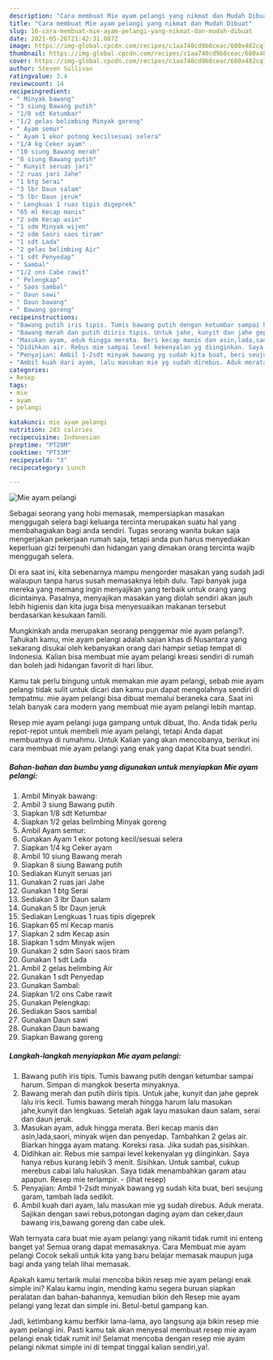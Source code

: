 ```yaml
---
description: "Cara membuat Mie ayam pelangi yang nikmat dan Mudah Dibuat"
title: "Cara membuat Mie ayam pelangi yang nikmat dan Mudah Dibuat"
slug: 16-cara-membuat-mie-ayam-pelangi-yang-nikmat-dan-mudah-dibuat
date: 2021-05-26T21:42:31.087Z
image: https://img-global.cpcdn.com/recipes/c1aa740cd9b8ceac/680x482cq70/mie-ayam-pelangi-foto-resep-utama.jpg
thumbnail: https://img-global.cpcdn.com/recipes/c1aa740cd9b8ceac/680x482cq70/mie-ayam-pelangi-foto-resep-utama.jpg
cover: https://img-global.cpcdn.com/recipes/c1aa740cd9b8ceac/680x482cq70/mie-ayam-pelangi-foto-resep-utama.jpg
author: Steven Sullivan
ratingvalue: 3.4
reviewcount: 14
recipeingredient:
- " Minyak bawang"
- "3 siung Bawang putih"
- "1/8 sdt Ketumbar"
- "1/2 gelas belimbing Minyak goreng"
- " Ayam semur"
- " Ayam 1 ekor potong kecilsesuai selera"
- "1/4 kg Ceker ayam"
- "10 siung Bawang merah"
- "8 siung Bawang putih"
- " Kunyit seruas jari"
- "2 ruas jari Jahe"
- "1 btg Serai"
- "3 lbr Daun salam"
- "5 lbr Daun jeruk"
- " Lengkuas 1 ruas tipis digeprek"
- "65 ml Kecap manis"
- "2 sdm Kecap asin"
- "1 sdm Minyak wijen"
- "2 sdm Saori saos tiram"
- "1 sdt Lada"
- "2 gelas belimbing Air"
- "1 sdt Penyedap"
- " Sambal"
- "1/2 ons Cabe rawit"
- " Pelengkap"
- " Saos sambal"
- " Daun sawi"
- " Daun bawang"
- " Bawang goreng"
recipeinstructions:
- "Bawang putih iris tipis. Tumis bawang putih dengan ketumbar sampai harum. Simpan di mangkok beserta minyaknya."
- "Bawang merah dan putih diiris tipis. Untuk jahe, kunyit dan jahe geprek lalu iris kecil. Tumis bawang merah hingga harum lalu masukan jahe,kunyit dan lengkuas. Setelah agak layu masukan daun salam, serai dan daun jeruk."
- "Masukan ayam, aduk hingga merata. Beri kecap manis dan asin,lada,saori, minyak wijen dan penyedap. Tambahkan 2 gelas air. Biarkan hingga ayam matang. Koreksi rasa. Jika sudah pas,sisihkan."
- "Didihkan air. Rebus mie sampai level kekenyalan yg diinginkan. Saya hanya rebus kurang lebih 3 menit. Sisihkan. Untuk sambal, cukup merebus cabai lalu haluskan. Saya tidak menambahkan garam atau apapun. Resep mie terlampir.           (lihat resep)"
- "Penyajian: Ambil 1-2sdt minyak bawang yg sudah kita buat, beri seujung garam, tambah lada sedikit."
- "Ambil kuah dari ayam, lalu masukan mie yg sudah direbus. Aduk merata. Sajikan dengan sawi rebus,potongan daging ayam dan ceker,daun bawang iris,bawang goreng dan cabe ulek."
categories:
- Resep
tags:
- mie
- ayam
- pelangi

katakunci: mie ayam pelangi 
nutrition: 283 calories
recipecuisine: Indonesian
preptime: "PT28M"
cooktime: "PT33M"
recipeyield: "3"
recipecategory: Lunch

---
```



![Mie ayam pelangi](https://img-global.cpcdn.com/recipes/c1aa740cd9b8ceac/680x482cq70/mie-ayam-pelangi-foto-resep-utama.jpg)

Sebagai seorang yang hobi memasak, mempersiapkan masakan menggugah selera bagi keluarga tercinta merupakan suatu hal yang membahagiakan bagi anda sendiri. Tugas seorang  wanita bukan saja mengerjakan pekerjaan rumah saja, tetapi anda pun harus menyediakan keperluan gizi terpenuhi dan hidangan yang dimakan orang tercinta wajib menggugah selera.

Di era  saat ini, kita sebenarnya mampu mengorder masakan yang sudah jadi walaupun tanpa harus susah memasaknya lebih dulu. Tapi banyak juga mereka yang memang ingin menyajikan yang terbaik untuk orang yang dicintainya. Pasalnya, menyajikan masakan yang diolah sendiri akan jauh lebih higienis dan kita juga bisa menyesuaikan makanan tersebut berdasarkan kesukaan famili. 



Mungkinkah anda merupakan seorang penggemar mie ayam pelangi?. Tahukah kamu, mie ayam pelangi adalah sajian khas di Nusantara yang sekarang disukai oleh kebanyakan orang dari hampir setiap tempat di Indonesia. Kalian bisa membuat mie ayam pelangi kreasi sendiri di rumah dan boleh jadi hidangan favorit di hari libur.

Kamu tak perlu bingung untuk memakan mie ayam pelangi, sebab mie ayam pelangi tidak sulit untuk dicari dan kamu pun dapat mengolahnya sendiri di tempatmu. mie ayam pelangi bisa dibuat memalui beraneka cara. Saat ini telah banyak cara modern yang membuat mie ayam pelangi lebih mantap.

Resep mie ayam pelangi juga gampang untuk dibuat, lho. Anda tidak perlu repot-repot untuk membeli mie ayam pelangi, tetapi Anda dapat membuatnya di rumahmu. Untuk Kalian yang akan mencobanya, berikut ini cara membuat mie ayam pelangi yang enak yang dapat Kita buat sendiri.

<!--inarticleads1-->

##### Bahan-bahan dan bumbu yang digunakan untuk menyiapkan Mie ayam pelangi:

1. Ambil  Minyak bawang:
1. Ambil 3 siung Bawang putih
1. Siapkan 1/8 sdt Ketumbar
1. Siapkan 1/2 gelas belimbing Minyak goreng
1. Ambil  Ayam semur:
1. Gunakan  Ayam 1 ekor potong kecil/sesuai selera
1. Siapkan 1/4 kg Ceker ayam
1. Ambil 10 siung Bawang merah
1. Siapkan 8 siung Bawang putih
1. Sediakan  Kunyit seruas jari
1. Gunakan 2 ruas jari Jahe
1. Gunakan 1 btg Serai
1. Sediakan 3 lbr Daun salam
1. Gunakan 5 lbr Daun jeruk
1. Sediakan  Lengkuas 1 ruas tipis digeprek
1. Siapkan 65 ml Kecap manis
1. Siapkan 2 sdm Kecap asin
1. Siapkan 1 sdm Minyak wijen
1. Gunakan 2 sdm Saori saos tiram
1. Gunakan 1 sdt Lada
1. Ambil 2 gelas belimbing Air
1. Gunakan 1 sdt Penyedap
1. Gunakan  Sambal:
1. Siapkan 1/2 ons Cabe rawit
1. Gunakan  Pelengkap:
1. Sediakan  Saos sambal
1. Gunakan  Daun sawi
1. Gunakan  Daun bawang
1. Siapkan  Bawang goreng




<!--inarticleads2-->

##### Langkah-langkah menyiapkan Mie ayam pelangi:

1. Bawang putih iris tipis. Tumis bawang putih dengan ketumbar sampai harum. Simpan di mangkok beserta minyaknya.
1. Bawang merah dan putih diiris tipis. Untuk jahe, kunyit dan jahe geprek lalu iris kecil. Tumis bawang merah hingga harum lalu masukan jahe,kunyit dan lengkuas. Setelah agak layu masukan daun salam, serai dan daun jeruk.
1. Masukan ayam, aduk hingga merata. Beri kecap manis dan asin,lada,saori, minyak wijen dan penyedap. Tambahkan 2 gelas air. Biarkan hingga ayam matang. Koreksi rasa. Jika sudah pas,sisihkan.
1. Didihkan air. Rebus mie sampai level kekenyalan yg diinginkan. Saya hanya rebus kurang lebih 3 menit. Sisihkan. Untuk sambal, cukup merebus cabai lalu haluskan. Saya tidak menambahkan garam atau apapun. Resep mie terlampir. -           (lihat resep)
1. Penyajian: Ambil 1-2sdt minyak bawang yg sudah kita buat, beri seujung garam, tambah lada sedikit.
1. Ambil kuah dari ayam, lalu masukan mie yg sudah direbus. Aduk merata. Sajikan dengan sawi rebus,potongan daging ayam dan ceker,daun bawang iris,bawang goreng dan cabe ulek.




Wah ternyata cara buat mie ayam pelangi yang nikamt tidak rumit ini enteng banget ya! Semua orang dapat memasaknya. Cara Membuat mie ayam pelangi Cocok sekali untuk kita yang baru belajar memasak maupun juga bagi anda yang telah lihai memasak.

Apakah kamu tertarik mulai mencoba bikin resep mie ayam pelangi enak simple ini? Kalau kamu ingin, mending kamu segera buruan siapkan peralatan dan bahan-bahannya, kemudian bikin deh Resep mie ayam pelangi yang lezat dan simple ini. Betul-betul gampang kan. 

Jadi, ketimbang kamu berfikir lama-lama, ayo langsung aja bikin resep mie ayam pelangi ini. Pasti kamu tak akan menyesal membuat resep mie ayam pelangi enak tidak rumit ini! Selamat mencoba dengan resep mie ayam pelangi nikmat simple ini di tempat tinggal kalian sendiri,ya!.

